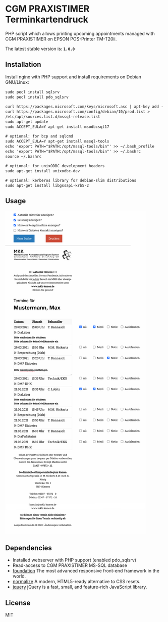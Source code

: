 # CGM PRAXISTIMER Terminkartendruck

PHP script which allows printing upcoming appointments managed with CGM PRAXISTIMER on EPSON POS-Printer TM-T20ii.

The latest stable version is: **```1.0.0```**

## Installation

Install nginx with PHP support and install requirements on Debian GNU/Linux:

```sudo apt-get install unixodbc unixodbc-dev
sudo pecl install sqlsrv
sudo pecl install pdo_sqlsrv
```
```
curl https://packages.microsoft.com/keys/microsoft.asc | apt-key add -
curl https://packages.microsoft.com/config/debian/10/prod.list > /etc/apt/sources.list.d/mssql-release.list
sudo apt-get update
sudo ACCEPT_EULA=Y apt-get install msodbcsql17
```
```
# optional: for bcp and sqlcmd
sudo ACCEPT_EULA=Y apt-get install mssql-tools
echo 'export PATH="$PATH:/opt/mssql-tools/bin"' >> ~/.bash_profile
echo 'export PATH="$PATH:/opt/mssql-tools/bin"' >> ~/.bashrc
source ~/.bashrc
```
```
# optional: for unixODBC development headers
sudo apt-get install unixodbc-dev
```
```
# optional: kerberos library for debian-slim distributions
sudo apt-get install libgssapi-krb5-2
```

## Usage

![Start program](res/cgm-praxistimer-posprint.png)

## Dependencies

 - Installed webserver with PHP support (enabled pdo_sqlsrv)
 - Read-access to CGM PRAXISTIMER MS-SQL database
 - [foundation] The most advanced responsive front-end framework in the world.
 - [normalize] A modern, HTML5-ready alternative to CSS resets.
 - [jquery] jQuery is a fast, small, and feature-rich JavaScript library.


## License

MIT

[foundation]: <https://get.foundation>
[normalize]: <https://necolas.github.io/normalize.css>
[jquery]: <https://jquery.com>
